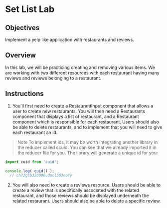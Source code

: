 # Set List Lab

## Objectives
Implement a yelp like application with restaurants and reviews.

## Overview

In this lab, we will be practicing creating and removing various items.  We are working with two different resources with each restaurant having many reviews and reviews belonging to a restaurant.

## Instructions

1. You'll first need to create a RestaurantInput component that allows a user to create new restaurants.  You will then need a Restaurants component that displays a list of restaurant, and a Restaurant component which is responsible for each restaurant.  Users should also be able to delete restaurants, and to implement that you will need to give each restaurant an id.  

>Note To implement ids, it may be worth integrating another library in the reducer called ccuid.  You can see that we already imported it in the reducer file for you.
The library will generate a unique id for you:

  ```javascript
  import cuid from 'cuid';

  console.log( cuid() );
    // ch72gsb320000udocl363eofy

  ```

2. You will also need to create a reviews resource.  Users should be able to create a review that is specifically associated with the related restaurant, and those reviews should be displayed underneath the related restaurant.  Users should also be able to delete a specific review.  
